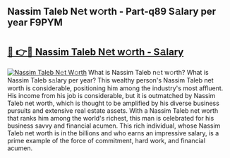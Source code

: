 ## Nassim Taleb N𝚎t w𝚘rth - Part-q89 S𝚊lary per year F9PYM

# <h2><a href="http://gc11j59.nevu.top/?p=Nassim+Taleb">🔗 👉🔴 Nassim Taleb N𝚎t w𝚘rth - S𝚊lary</a></h2>

[![Nassim Taleb N𝚎t W𝚘rth](https://i.imgur.com/Oavwk0R.jpeg)](http://gc11j59.nevu.top/?p=Nassim+Taleb)
What is Nassim Taleb n𝚎t w𝚘rth? What is Nassim Taleb s𝚊lary per year?
This wealthy person's Nassim Taleb net worth is considerable, positioning him among the industry's most affluent. His income from his job is considerable, but it is outmatched by Nassim Taleb net worth, which is thought to be amplified by his diverse business pursuits and extensive real estate assets. With a Nassim Taleb net worth that ranks him among the world's richest, this man is celebrated for his business savvy and financial acumen. This rich individual, whose Nassim Taleb net worth is in the billions and who earns an impressive salary, is a prime example of the force of commitment, hard work, and financial acumen.

